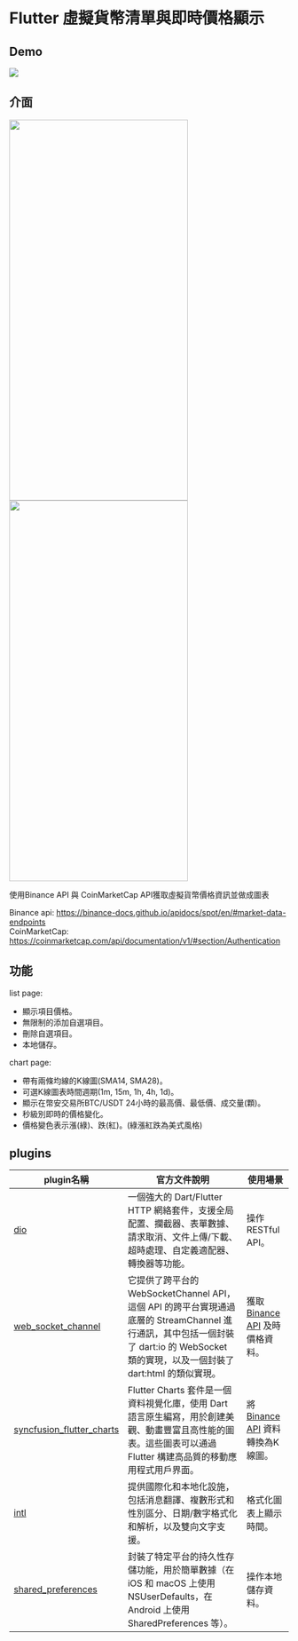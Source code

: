 # Flutter 虛擬貨幣清單與即時價格顯示
## Demo  
[<img src="https://cdn.discordapp.com/attachments/917430039597965334/1212862524010266664/image.png?ex=65f3613f&is=65e0ec3f&hm=6513350db1572501ae17e4c9edf9b48fd48fe985bb178772a7753ffc8f420a95&">](https://youtu.be/KCBj3toTTBE)  

## 介面
<img src="https://cdn.discordapp.com/attachments/917430039597965334/1212658297606512721/image.png?ex=65f2a30c&is=65e02e0c&hm=b22db36090779739dacac03a30d46d27179bc7adc43e09f98a1e34fa80c62957" height="686px" width="322px" /><img src="https://cdn.discordapp.com/attachments/917430039597965334/1212658833839620166/image.png?ex=65f2a38c&is=65e02e8c&hm=970745f0a3543780ec1e999bdf90ae111ebeed78be4cccc22a84cc28c3a70445&" height="686px" width="322px" />


使用Binance API 與 CoinMarketCap API獲取虛擬貨幣價格資訊並做成圖表

Binance api: https://binance-docs.github.io/apidocs/spot/en/#market-data-endpoints  
CoinMarketCap: https://coinmarketcap.com/api/documentation/v1/#section/Authentication    

## 功能  
list page:
- 顯示項目價格。
- 無限制的添加自選項目。
- 刪除自選項目。
- 本地儲存。

chart page:
- 帶有兩條均線的K線圖(SMA14, SMA28)。
- 可選K線圖表時間週期(1m, 15m, 1h, 4h, 1d)。
- 顯示在幣安交易所BTC/USDT 24小時的最高價、最低價、成交量(顆)。
- 秒級別即時的價格變化。
- 價格變色表示漲(綠)、跌(紅)。(綠漲紅跌為美式風格)

  
## plugins
| plugin名稱  | 官方文件說明 | 使用場景 |
| ------------- | ------------- | ------------- |
|  [dio](https://pub.dev/packages/dio "dio")  |一個強大的 Dart/Flutter HTTP 網絡套件，支援全局配置、攔截器、表單數據、請求取消、文件上傳/下載、超時處理、自定義適配器、轉換器等功能。 | 操作RESTful API。|
| [web_socket_channel ](https://pub.dev/packages/web_socket_channel "web_socket_channel ") | 它提供了跨平台的 WebSocketChannel API，這個 API 的跨平台實現通過底層的 StreamChannel 進行通訊，其中包括一個封裝了 dart:io 的 WebSocket 類的實現，以及一個封裝了 dart:html 的類似實現。 | 獲取 [Binance API](https://binance-docs.github.io/apidocs/spot/en/#market-data-endpoints "Binance API") 及時價格資料。  |
|  [syncfusion_flutter_charts](https://pub.dev/packages/syncfusion_flutter_charts "syncfusion_flutter_charts") | Flutter Charts 套件是一個資料視覺化庫，使用 Dart 語言原生編寫，用於創建美觀、動畫豐富且高性能的圖表。這些圖表可以通過 Flutter 構建高品質的移動應用程式用戶界面。 | 將 [Binance API](https://binance-docs.github.io/apidocs/spot/en/#market-data-endpoints "Binance API") 資料轉換為K線圖。  |
| [intl ](https://pub.dev/packages/intl "intl ") | 提供國際化和本地化設施，包括消息翻譯、複數形式和性別區分、日期/數字格式化和解析，以及雙向文字支援。  | 格式化圖表上顯示時間。  |
| [shared_preferences](https://pub.dev/packages/shared_preferences "shared_preferences") | 封裝了特定平台的持久性存儲功能，用於簡單數據（在 iOS 和 macOS 上使用 NSUserDefaults，在 Android 上使用 SharedPreferences 等）。 | 操作本地儲存資料。  |



